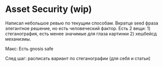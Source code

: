 # Asset Security \(wip\)

Написал небольшое ревью по текущим способам. Вкратце seed фраза элегантное решение, но есть человеческий фактор. Есть 2 вещи: 1\) стеганография, есть менее значимые для глаза картинки 2\) хешбейсд механизмы.  
  
Макс: Есть gnosis safe  
  
 След шаг: расписать вариант по стеганографии \(для себя и статьи\)


